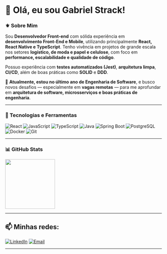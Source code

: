 # 👋 Olá, eu sou Gabriel Strack!

### ⚜️ Sobre Mim

Sou **Desenvolvedor Front-end** com sólida experiência em **desenvolvimento Front-End e Mobile**, utilizando principalmente **React, React Native e TypeScript**. Tenho vivência em projetos de grande escala nos setores **logístico, de moda e papel e celulose**, com foco em **performance, escalabilidade e qualidade de código**.  

Possuo experiência com **testes automatizados (Jest)**, **arquitetura limpa**, **CI/CD**, além de boas práticas como **SOLID** e **DDD**.

📌 **Atualmente, estou no último ano de Engenharia de Software**, e busco novos desafios — especialmente em **vagas remotas** — para me aprofundar em **arquitetura de software, microsserviços e boas práticas de engenharia**.

---

### 🚀 Tecnologias e Ferramentas

![React](https://img.shields.io/badge/React-20232A?style=for-the-badge&logo=react&logoColor=61DAFB)
![JavaScript](https://img.shields.io/badge/JavaScript-F7DF1E?style=for-the-badge&logo=javascript&logoColor=black)
![TypeScript](https://img.shields.io/badge/TypeScript-007ACC?style=for-the-badge&logo=typescript&logoColor=white)
![Java](https://img.shields.io/badge/Java-ED8B00?style=for-the-badge&logo=java&logoColor=white)
![Spring Boot](https://img.shields.io/badge/Spring_Boot-6DB33F?style=for-the-badge&logo=spring&logoColor=white)
![PostgreSQL](https://img.shields.io/badge/PostgreSQL-316192?style=for-the-badge&logo=postgresql&logoColor=white)
![Docker](https://img.shields.io/badge/Docker-2496ED?style=for-the-badge&logo=docker&logoColor=white)
![Git](https://img.shields.io/badge/Git-F05032?style=for-the-badge&logo=git&logoColor=white)

---


### 📊 GitHub Stats

<p>
<!--   <img height="160em" src="https://github-readme-stats.vercel.app/api?username=gbrlstrack&show_icons=true&theme=tokyonight&count_private=true"/> -->
  <img height="160em" src="https://github-readme-stats.vercel.app/api/top-langs/?username=gbrlstrack&layout=compact&hide_border=true&theme=tokyonight"/>
</p>

---

## 📫 Minhas redes:

[![LinkedIn](https://img.shields.io/badge/LinkedIn-0077B5?style=for-the-badge&logo=linkedin&logoColor=white)](https://www.linkedin.com/in/gabriel-strack)
[![Email](https://img.shields.io/badge/Email-gbrlstrack@gmail.com-D14836?style=for-the-badge&logo=gmail&logoColor=white)](mailto:gbrlstrack@gmail.com)

---

